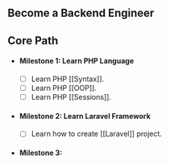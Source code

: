 
## Become a Backend Engineer

## **Core Path**

- #### Milestone 1: Learn PHP Language
	- [ ] Learn PHP [[Syntax]].
	- [ ] Learn PHP [[OOP]].
	- [ ] Learn PHP [[Sessions]].

- #### Milestone 2: Learn Laravel Framework
	- [ ] Learn how to create [[Laravel]] project.

- #### Milestone 3:

